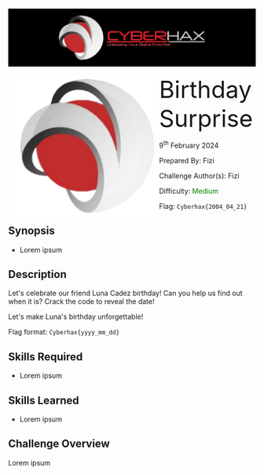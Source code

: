 ![img](../../assets/banner.png)

<img src="../../assets/cyberhax.png" style="margin-left: 20px; zoom: 80%;" align=left />
<font size="10">Birthday Surprise</font>

9<sup>th</sup> February 2024

​Prepared By: Fizi

​Challenge Author(s): Fizi

​Difficulty: <font color=green>Medium</font>

Flag: `Cyberhax{2004_04_21}`

## Synopsis

- Lorem ipsum

## Description

Let's celebrate our friend Luna Cadez birthday! Can you help us find out when it is? Crack the code to reveal the date!

Let's make Luna's birthday unforgettable!

Flag format: `Cyberhax{yyyy_mm_dd}`


## Skills Required

- Lorem ipsum

## Skills Learned

- Lorem ipsum

## Challenge Overview

Lorem ipsum
